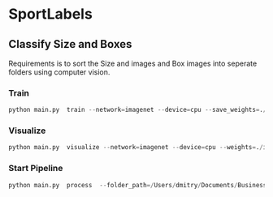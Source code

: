 # SportLabels

## Classify Size and Boxes

Requirements is to sort the Size and images and Box images into seperate folders using computer vision.

### Train 

```python
python main.py  train --network=imagenet --device=cpu --save_weights=./imagenet/weights/model_final.pth
```
### Visualize

```python
python main.py  visualize --network=imagenet --device=cpu --weights=./imagenet/weights/model_final.pth
```
### Start Pipeline

```python
python main.py  process  --folder_path=/Users/dmitry/Documents/Business/Projects/Upwork/SportLabels/code/imagenet/data/test  --device=cpu --save_weights=./imagenet/weights/model_final.pth
```
